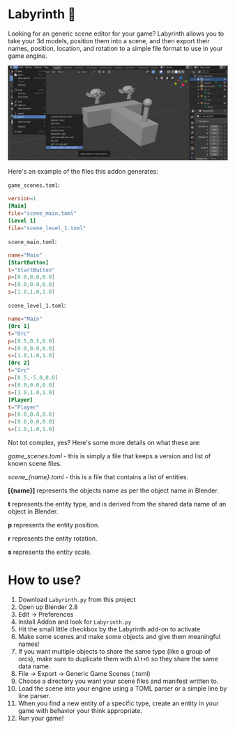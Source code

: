 # Labyrinth 🏯

Looking for an generic scene editor for your game? Labyrinth allows you to take your 3d models, position them into a scene, and then export their names, position, location, and rotation to a simple file format to use in your game engine. 

![Game scenes export example](example.png)

Here's an example of the files this addon generates:

`game_scenes.toml`:
```toml
version=1
[Main]
file="scene_main.toml"
[Level 1]
file="scene_level_1.toml"
```

`scene_main.toml`:
```toml
name="Main"
[StartButton]
t="StartButton"
p=[0.0,0.0,0.0]
r=[0.0,0.0,0.0]
s=[1.0,1.0,1.0]
```

`scene_level_1.toml`:
```toml
name="Main"
[Orc 1]
t="Orc"
p=[0.5,0.5,0.0]
r=[0.0,0.0,0.0]
s=[1.0,1.0,1.0]
[Orc 2]
t="Orc"
p=[0.5,-5.0,0.0]
r=[0.0,0.0,0.0]
s=[1.0,1.0,1.0]
[Player]
t="Player"
p=[0.0,0.0,0.0]
r=[0.0,0.0,0.0]
s=[1.0,1.0,1.0]
```

Not tot complex, yes? Here's some more details on what these are:

*game_scenes.toml* - this is simply a file that keeps a version and list of known scene files.

*scene_{name}.toml* - this is a file that contains a list of entities.

**[{name}]** represents the objects name as per the object name in Blender. 

**t** represents the entity type, and is derived from the shared data name of an object in Blender.

**p** represents the entity position.

**r** represents the entity rotation.

**s** represents the entity scale.

# How to use?

1. Download `Labyrinth.py` from this project
2. Open up Blender 2.8
3. Edit -> Preferences 
4. Install Addon and look for `Labyrinth.py`
5. Hit the small little checkbox by the Labyrinth add-on to activate
6. Make some scenes and make some objects and give them meaningful names!
7. If you want multiple objects to share the same type (like a group of orcs), make sure to duplicate them with `Alt+D` so they share the same data name.
8. File -> Export -> Generic Game Scenes (.toml)
9. Choose a directory you want your scene files and manifest written to.
10. Load the scene into your engine using a TOML parser or a simple line by line parser.
11. When you find a new entity of a specific type, create an entity in your game with behavior your think appropriate.
12. Run your game!
